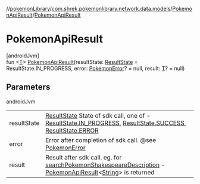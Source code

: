 //[pokemonLibrary](../../../index.md)/[com.shrek.pokemonlibrary.network.data.models](../index.md)/[PokemonApiResult](index.md)/[PokemonApiResult](-pokemon-api-result.md)

# PokemonApiResult

[androidJvm]\
fun &lt;[T](index.md)&gt; [PokemonApiResult](-pokemon-api-result.md)(resultState: [ResultState](../../com.shrek.pokemonlibrary.network.api/-result-state/index.md) = ResultState.IN_PROGRESS, error: [PokemonError](../-pokemon-error/index.md)? = null, result: [T](index.md)? = null)

## Parameters

androidJvm

| | |
|---|---|
| resultState | [ResultState](../../com.shrek.pokemonlibrary.network.api/-result-state/index.md) State of sdk call, one of - [ResultState.IN_PROGRESS](../../com.shrek.pokemonlibrary.network.api/-result-state/-i-n_-p-r-o-g-r-e-s-s/index.md), [ResultState.SUCCESS](../../com.shrek.pokemonlibrary.network.api/-result-state/-s-u-c-c-e-s-s/index.md), [ResultState.ERROR](../../com.shrek.pokemonlibrary.network.api/-result-state/-e-r-r-o-r/index.md) |
| error | Error after completion of sdk call. @see [PokemonError](../-pokemon-error/index.md) |
| result | Result after sdk call. eg. for [searchPokemonShakespeareDescription](../../com.shrek.pokemonlibrary.client/-pokemon-client/search-pokemon-shakespeare-description.md) - [PokemonApiResult](index.md)<[String](https://kotlinlang.org/api/latest/jvm/stdlib/kotlin/-string/index.html)> is returned |
